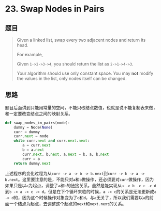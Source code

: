 # 23. Swap Nodes in Pairs 

## 题目

> Given a linked list, swap every two adjacent nodes and return its head.
>
> For example,
>
> Given `1->2->3->4`, you should return the list as `2->1->4->3`.
>
> Your algorithm should use only constant space. You may **not** modify the values in the list, only nodes itself can be changed.

## 思路

题目后面讲到只能用常量的空间，不能只改结点数值，也就是说不能复制表来做，和一定要改变结点之间的映射关系。

```python
def swap_nodes_in_pairs(node):
    dummy = Node(None)
    curr = dummy
    curr.next = node
    while curr.next and curr.next.next:
        a = curr.next
        b = a.next
        curr.next, b.next, a.next = b, a, b.next
        curr = a
    return dummy.next
```

上述程序的变化过程为从`curr -> a -> b -> b.next`到`curr -> b -> a -> b.next`。这里要注意的是，不能只对`a`和`b`做操作，还必须要对`curr`做操作，因为如果只是以`a`为起点，调整了`a`和`b`的链接关系，虽然是能实现从`a -> b -> c -> d`到`b -> a -> c -> d`，但是在下个循环来临的时候，`a -> c`的关系是无法更新成`a -> d`的，因为这个时候操作对象变为了`c`和`d`，与`a`无关了，所以我们需要以`a`的前面一个结点为起点，去调整这个起点的`next`和`next.next`的关系。